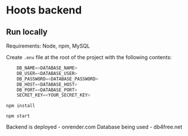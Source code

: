 # Hoots  backend

## Run locally

Requirements: Node, npm, MySQL

Create `.env` file at the root of the project with the following contents:

```javascript
    DB_NAME=<DATABASE_NAME>
    DB_USER=<DATABASE_USER>
    DB_PASSWORD=<DATABASE_PASSWORD>
    DB_HOST=<DATABASE_HOST>
    DB_PORT=<DATABASE_PORT>
    SECRET_KEY=<YOUR_SECRET_KEY>
```

`npm install`

`npm start`

Backend is deployed - onrender.com
Database being used - db4free.net
